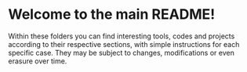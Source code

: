 # Welcome to the main README!
Within these folders you can find interesting tools, codes and projects according to their respective sections, with simple instructions for each specific case. They may be subject to changes, modifications or even erasure over time.
